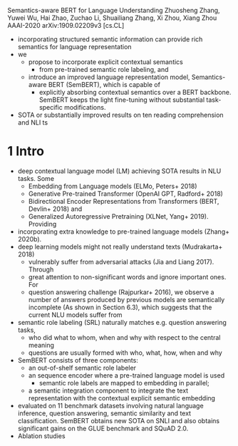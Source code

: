Semantics-aware BERT for Language Understanding
Zhuosheng Zhang, Yuwei Wu, Hai Zhao, Zuchao Li, Shuailiang Zhang, Xi Zhou, 
  Xiang Zhou
AAAI-2020 arXiv:1909.02209v3 [cs.CL]

* incorporating structured semantic information can provide rich semantics
  for language representation
* we 
  * propose to incorporate explicit contextual semantics 
    * from pre-trained semantic role labeling, and 
  * introduce an improved language representation model, 
    Semantics-aware BERT (SemBERT), which is capable of 
    * explicitly absorbing contextual semantics over a BERT backbone. SemBERT
    keeps the light fine-tuning without substantial task-specific modifications.
* SOTA or substantially improved results on ten reading comprehension and NLI ts

# 1 Intro

* deep contextual language model (LM) achieving SOTA results in NLU tasks. Some
  * Embedding from Language models (ELMo, Peters+ 2018)
  * Generative Pre-trained Transformer (OpenAI GPT, Radford+ 2018)
  * Bidirectional Encoder Representations from Transformers (BERT, Devlin+ 2018) and
  * Generalized Autoregressive Pretraining (XLNet, Yang+ 2019). Providing
* incorporating extra knowledge to pre-trained language models (Zhang+ 2020b).  
* deep learning models might not really understand texts (Mudrakarta+ 2018)
  * vulnerably suffer from adversarial attacks (Jia and Liang 2017). Through
  * great attention to non-significant words and ignore important ones. For
  * question answering challenge (Rajpurkar+ 2016), we observe a number of
    answers produced by previous models are semantically incomplete (As shown in
    Section 6.3), which suggests that the current NLU models suffer from
* semantic role labeling (SRL) naturally matches e.g. question answering tasks,
  * who did what to whom, when and why with respect to the central meaning 
  * questions are usually formed with who, what, how, when and why 
* SemBERT consists of three components:
  * an out-of-shelf semantic role labeler
  * an sequence encoder where a pre-trained language model is used
    * semantic role labels are mapped to embedding in parallel;
  * a semantic integration component to integrate the text representation with
    the contextual explicit semantic embedding
* evaluated on 11 benchmark datasets involving natural language inference,
  question answering, semantic similarity and text classification. SemBERT
  obtains new SOTA on SNLI and also obtains significant gains on the GLUE
  benchmark and SQuAD 2.0. 
* Ablation studies
